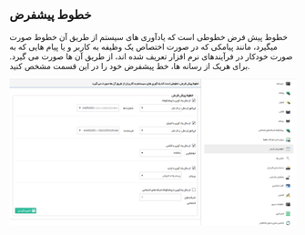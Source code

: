 ﻿## خطوط پیشفرض



خطوط پیش فرض خطوطی است که یادآوری های سیستم از طریق آن خطوط صورت میگیرد، مانند پیامکی که در صورت اختصاص یک وظیفه به کاربر و یا پیام هایی که به صورت خودکار در فرآیندهای نرم افزار تعریف شده اند، از طریق آن ها صورت می گیرد.  برای هریک از رسانه ها، خط پیشفرض خود را در این قسمت مشخص کنید.

![](DefultLines.png)

